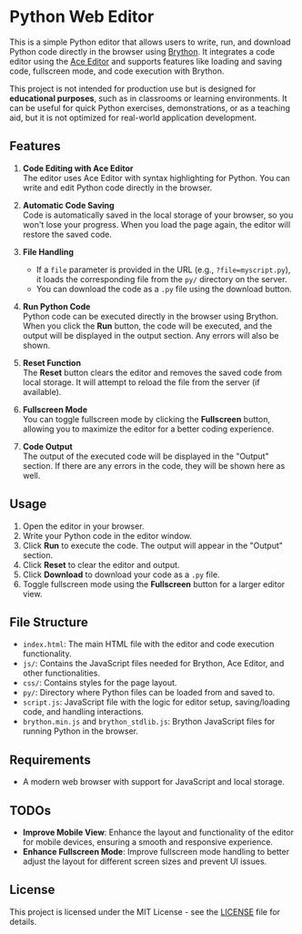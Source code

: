 # Python Web Editor

This is a simple Python editor that allows users to write, run, and download Python code directly in the browser using [Brython](https://brython.info/). It integrates a code editor using the [Ace Editor](https://ace.c9.io/) and supports features like loading and saving code, fullscreen mode, and code execution with Brython.

This project is not intended for production use but is designed for **educational purposes**, such as in classrooms or learning environments. It can be useful for quick Python exercises, demonstrations, or as a teaching aid, but it is not optimized for real-world application development.

## Features

1. **Code Editing with Ace Editor**  
   The editor uses Ace Editor with syntax highlighting for Python. You can write and edit Python code directly in the browser.

2. **Automatic Code Saving**  
   Code is automatically saved in the local storage of your browser, so you won't lose your progress. When you load the page again, the editor will restore the saved code.

3. **File Handling**  
   - If a `file` parameter is provided in the URL (e.g., `?file=myscript.py`), it loads the corresponding file from the `py/` directory on the server.
   - You can download the code as a `.py` file using the download button.

4. **Run Python Code**  
   Python code can be executed directly in the browser using Brython. When you click the **Run** button, the code will be executed, and the output will be displayed in the output section. Any errors will also be shown.

5. **Reset Function**  
   The **Reset** button clears the editor and removes the saved code from local storage. It will attempt to reload the file from the server (if available).

6. **Fullscreen Mode**  
   You can toggle fullscreen mode by clicking the **Fullscreen** button, allowing you to maximize the editor for a better coding experience.

7. **Code Output**  
   The output of the executed code will be displayed in the "Output" section. If there are any errors in the code, they will be shown here as well.

## Usage

1. Open the editor in your browser.
2. Write your Python code in the editor window.
3. Click **Run** to execute the code. The output will appear in the "Output" section.
4. Click **Reset** to clear the editor and output.
5. Click **Download** to download your code as a `.py` file.
6. Toggle fullscreen mode using the **Fullscreen** button for a larger editor view.

## File Structure

- `index.html`: The main HTML file with the editor and code execution functionality.
- `js/`: Contains the JavaScript files needed for Brython, Ace Editor, and other functionalities.
- `css/`: Contains styles for the page layout.
- `py/`: Directory where Python files can be loaded from and saved to.
- `script.js`: JavaScript file with the logic for editor setup, saving/loading code, and handling interactions.
- `brython.min.js` and `brython_stdlib.js`: Brython JavaScript files for running Python in the browser.

## Requirements

- A modern web browser with support for JavaScript and local storage.

## TODOs

- **Improve Mobile View**: Enhance the layout and functionality of the editor for mobile devices, ensuring a smooth and responsive experience.
- **Enhance Fullscreen Mode**: Improve fullscreen mode handling to better adjust the layout for different screen sizes and prevent UI issues.

## License

This project is licensed under the MIT License - see the [LICENSE](LICENSE) file for details.
